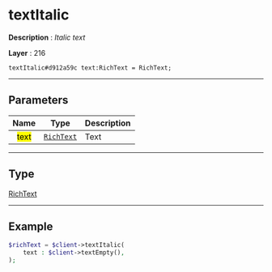 # textItalic

**Description** : *Italic text*

**Layer** : 216

```tl
textItalic#d912a59c text:RichText = RichText;
```

---

## Parameters

| Name | Type | Description |
| :---: | :---: | :--- |
| <mark>text</mark> | [`RichText`](type/RichText) | Text |

---

## Type

[RichText](type/RichText)

---

## Example

```php
$richText = $client->textItalic(
	text : $client->textEmpty(),
);
```